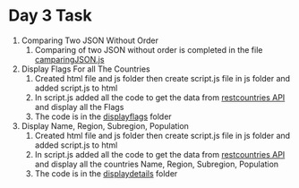 # Day 3 Task

1. Comparing Two JSON Without Order
    1. Comparing of two JSON without order is completed in the file [camparingJSON.js](./comparingJSON.js)
2. Display Flags For all The Countries
    1. Created html file and js folder then create script.js file in js folder and added script.js to html 
    2. In script.js added all the code to get the data from [restcountries API]("https://restcountries.com/v3.1/all") and display all the Flags
    3. The code is in the [displayflags](./display%20flags/) folder
3. Display Name, Region, Subregion, Population
    1. Created html file and js folder then create script.js file in js folder and added script.js to html 
    2. In script.js added all the code to get the data from [restcountries API]("https://restcountries.com/v3.1/all") and display all the countries Name, Region, Subregion, Population
    3. The code is in the [displaydetails](./display%20details/) folder    